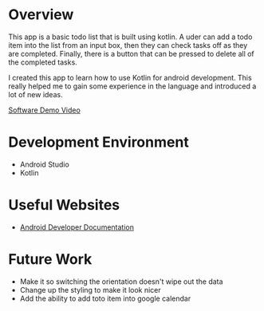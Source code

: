 # Overview
This app is a basic todo list that is built using kotlin. A uder can add a todo item into the list from an input box, 
then they can check tasks off as they are completed. Finally, there is a button that can be pressed to delete all of
the completed tasks.

I created this app to learn how to use Kotlin for android development. This really helped me to gain some experience 
in the language and introduced a lot of new ideas.

[Software Demo Video](https://youtu.be/50Wo6zhUOgQ)

# Development Environment
- Android Studio
- Kotlin

# Useful Websites
* [Android Developer Documentation](https://developer.android.com/docs)

# Future Work
* Make it so switching the orientation doesn't wipe out the data
* Change up the styling to make it look nicer
* Add the ability to add toto item into google calendar
